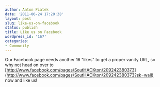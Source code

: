 ```yaml
---
author: Anton Piatek
date: '2011-06-24 17:20:38'
layout: post
slug: like-us-on-facebook
status: publish
title: Like us on Facebook
wordpress_id: '167'
categories:
- Community
---
```


Our Facebook page needs another 16 "likes" to get a proper vanity URL,
so why not head on over to
[http://www.facebook.com/pages/SoutHACKton/209242380373](http://www.facebook.com/pages/SoutHACKton/209242380373?sk=wall)
now and like us!

